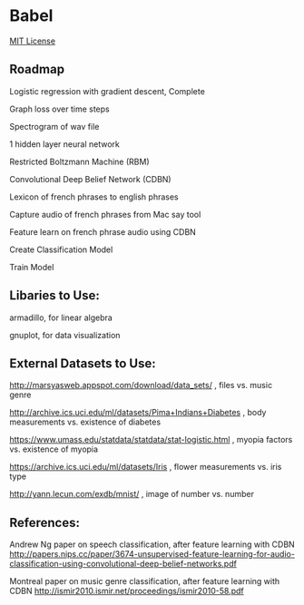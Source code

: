# Babel
[MIT License](https://opensource.org/licenses/MIT)

## Roadmap
   Logistic regression with gradient descent, Complete
   
   Graph loss over time steps
   
   Spectrogram of wav file
   
   1 hidden layer neural network
   
   Restricted Boltzmann Machine (RBM)
   
   Convolutional Deep Belief Network (CDBN)

   Lexicon of french phrases to english phrases
   
   Capture audio of french phrases from Mac say tool
   
   Feature learn on french phrase audio using CDBN
   
   Create Classification Model
   
   Train Model

## Libaries to Use:
   armadillo, for linear algebra
   
   gnuplot, for data visualization

## External Datasets to Use:
   http://marsyasweb.appspot.com/download/data_sets/ , files vs. music genre
   
   http://archive.ics.uci.edu/ml/datasets/Pima+Indians+Diabetes , body measurements vs. existence of diabetes 
   
   https://www.umass.edu/statdata/statdata/stat-logistic.html , myopia factors vs. existence of myopia 
   
   https://archive.ics.uci.edu/ml/datasets/Iris , flower measurements vs. iris type
   
   http://yann.lecun.com/exdb/mnist/ , image of number vs. number

## References:
   Andrew Ng paper on speech classification, after feature learning with CDBN
http://papers.nips.cc/paper/3674-unsupervised-feature-learning-for-audio-classification-using-convolutional-deep-belief-networks.pdf
   
   Montreal paper on music genre classification, after feature learning with CDBN
http://ismir2010.ismir.net/proceedings/ismir2010-58.pdf
